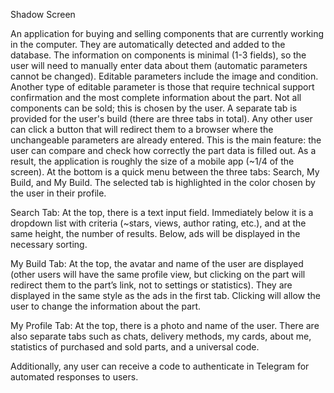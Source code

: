 Shadow Screen

An application for buying and selling components that are currently working in the computer. They are automatically detected and added to the database. The information on components is minimal (1-3 fields), so the user will need to manually enter data about them (automatic parameters cannot be changed). Editable parameters include the image and condition. Another type of editable parameter is those that require technical support confirmation and the most complete information about the part. Not all components can be sold; this is chosen by the user. A separate tab is provided for the user's build (there are three tabs in total). Any other user can click a button that will redirect them to a browser where the unchangeable parameters are already entered. This is the main feature: the user can compare and check how correctly the part data is filled out. As a result, the application is roughly the size of a mobile app (~1/4 of the screen). At the bottom is a quick menu between the three tabs: Search, My Build, and My Build. The selected tab is highlighted in the color chosen by the user in their profile.

Search Tab:
At the top, there is a text input field. Immediately below it is a dropdown list with criteria (~stars, views, author rating, etc.), and at the same height, the number of results.
Below, ads will be displayed in the necessary sorting.

My Build Tab:
At the top, the avatar and name of the user are displayed (other users will have the same profile view, but clicking on the part will redirect them to the part’s link, not to settings or statistics).
They are displayed in the same style as the ads in the first tab. Clicking will allow the user to change the information about the part.

My Profile Tab:
At the top, there is a photo and name of the user. There are also separate tabs such as chats, delivery methods, my cards, about me, statistics of purchased and sold parts, and a universal code.

Additionally, any user can receive a code to authenticate in Telegram for automated responses to users.
